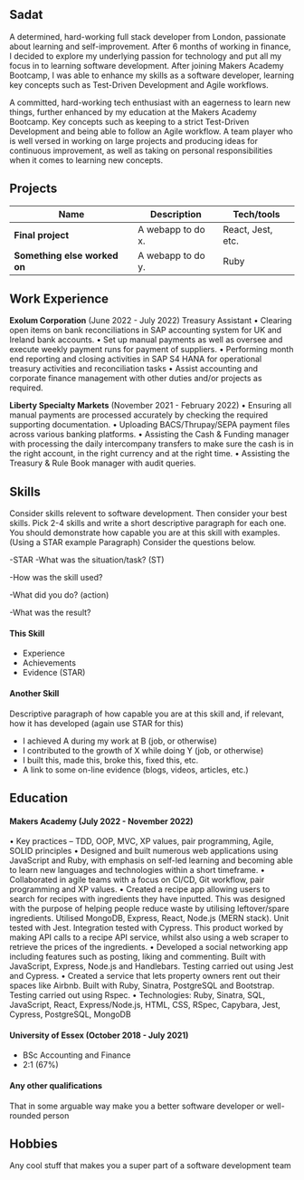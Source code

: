 ## Sadat

A determined, hard-working full stack developer from London, passionate about learning and self-improvement. After 6 months of working in finance, I decided to explore my underlying passion for technology and put all my focus in to learning software development. After joining Makers Academy Bootcamp, I was able to enhance my skills as a software developer, learning key concepts such as Test-Driven Development and Agile workflows. 

A committed, hard-working tech enthusiast with an eagerness to learn new things, further enhanced by my education at the Makers Academy Bootcamp. Key concepts such as keeping to a strict Test-Driven Development and being able to follow an Agile workflow. A team player who is well versed in working on large projects and producing ideas for continuous improvement, as well as taking on personal responsibilities when it comes to learning new concepts.

## Projects

| Name                         | Description       | Tech/tools        |
| ---------------------------- | ----------------- | ----------------- |
| **Final project**            | A webapp to do x. | React, Jest, etc. |
| **Something else worked on** | A webapp to do y. | Ruby              |

## Work Experience

**Exolum Corporation** (June 2022 - July 2022)
Treasury Assistant
• Clearing open items on bank reconciliations in SAP accounting
system for UK and Ireland bank accounts.
• Set up manual payments as well as oversee and execute weekly
payment runs for payment of suppliers.
• Performing month end reporting and closing activities in SAP S4
HANA for operational treasury activities and reconciliation tasks
• Assist accounting and corporate finance management with other
duties and/or projects as required.

**Liberty Specialty Markets** (November 2021 - February 2022)
• Ensuring all manual payments are processed accurately by
checking the required supporting documentation.
• Uploading BACS/Thrupay/SEPA payment files across various
banking platforms.
• Assisting the Cash & Funding manager with processing the daily
intercompany transfers to make sure the cash is in the right
account, in the right currency and at the right time.
• Assisting the Treasury & Rule Book manager with audit queries.

## Skills

Consider skills relevent to software development. Then consider your best skills. Pick 2-4 skills and write a short descriptive paragraph for each one. You should demonstrate how capable you are at this skill with examples.
(Using a STAR example Paragraph) Consider the questions below.

-STAR
-What was the situation/task? (ST)

-How was the skill used?

-What did you do? (action)

-What was the result?


#### This Skill

- Experience
- Achievements
- Evidence (STAR)

#### Another Skill

Descriptive paragraph of how capable you are at this skill and, if relevant, how it has developed (again use STAR for this)

- I achieved A during my work at B (job, or otherwise)
- I contributed to the growth of X while doing Y (job, or otherwise)
- I built this, made this, broke this, fixed this, etc.
- A link to some on-line evidence (blogs, videos, articles, etc.)

## Education

#### Makers Academy (July 2022 - November 2022)
• Key practices – TDD, OOP, MVC, XP values, pair programming, Agile, SOLID principles
• Designed and built numerous web applications using JavaScript and Ruby, with emphasis on self-led
learning and becoming able to learn new languages and technologies within a short timeframe.
• Collaborated in agile teams with a focus on CI/CD, Git workflow, pair programming and XP values.
• Created a recipe app allowing users to search for recipes with ingredients they have inputted. This was
designed with the purpose of helping people reduce waste by utilising leftover/spare ingredients. Utilised MongoDB, Express, React, Node.js (MERN stack). Unit tested with Jest. Integration tested with Cypress. This product worked by making API calls to a recipe API service, whilst also using a web scraper to retrieve the prices of the ingredients.
• Developed a social networking app including features such as posting, liking and commenting. Built with JavaScript, Express, Node.js and Handlebars. Testing carried out using Jest and Cypress.
• Created a service that lets property owners rent out their spaces like Airbnb. Built with Ruby, Sinatra, PostgreSQL and Bootstrap. Testing carried out using Rspec.
• Technologies: Ruby, Sinatra, SQL, JavaScript, React, Express/Node.js, HTML, CSS, RSpec, Capybara, Jest, Cypress, PostgreSQL, MongoDB

#### University of Essex (October 2018 - July 2021)

- BSc Accounting and Finance
- 2:1 (67%)

#### Any other qualifications

That in some arguable way make you a better software developer or well-rounded person

## Hobbies

Any cool stuff that makes you a super part of a software development team
